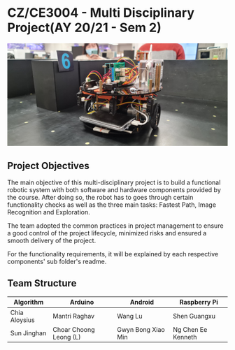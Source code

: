 # CZ/CE3004 - Multi Disciplinary Project(AY 20/21 - Sem 2)

![Robot](https://github.com/raghavm1/CZ3004-MDP/blob/main/robot.jpg)

## Project Objectives

The main objective of this multi-disciplinary project is to build a functional robotic system with both software and hardware components provided by the course. After doing so, the robot has to goes through certain functionality checks as well as the three main tasks: Fastest Path, Image Recognition and Exploration.

The team adopted the common practices in project management to ensure a good control of the project lifecycle, minimized risks and ensured a smooth delivery of the project.

For the functionality requirements, it will be explained by each respective components' sub folder's readme.

## Team Structure

| Algorithm     | Arduino                | Android            | Raspberry Pi       |
| ------------- | ---------------------- | ------------------ | ------------------ |
| Chia Aloysius | Mantri Raghav          | Wang Lu            | Shen Guangxu       |
| Sun Jinghan   | Choar Choong Leong (L) | Gwyn Bong Xiao Min | Ng Chen Ee Kenneth |

